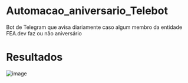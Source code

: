 # Automacao_aniversario_Telebot
Bot de Telegram que avisa diariamente caso algum membro da entidade FEA.dev faz ou não aniversário


<h1> Resultados </h1>

![image](https://user-images.githubusercontent.com/108158959/188297656-62e7db03-d1be-4e56-a81d-8569ea64bd7b.png)
